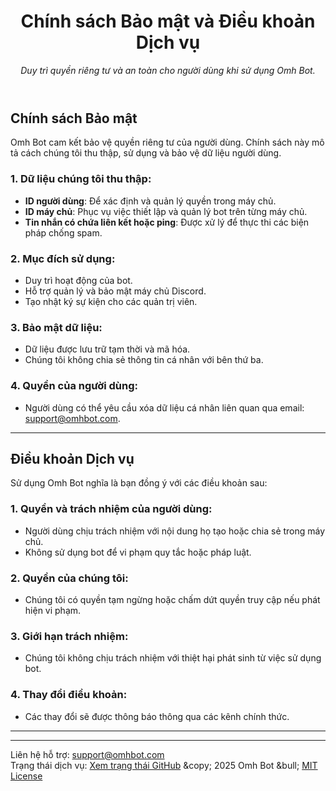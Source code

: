 <header>

<!--
  <<< Author notes: Header >>>
  Add a descriptive header with title and description for your policy and terms pages.
-->

# Chính sách Bảo mật và Điều khoản Dịch vụ

_Duy trì quyền riêng tư và an toàn cho người dùng khi sử dụng Omh Bot._

</header>

<!--
  <<< Author notes: Section 1 - Privacy Policy >>>
  This section covers the privacy policy for the service.
-->

## Chính sách Bảo mật

Omh Bot cam kết bảo vệ quyền riêng tư của người dùng. Chính sách này mô tả cách chúng tôi thu thập, sử dụng và bảo vệ dữ liệu người dùng.

### 1. Dữ liệu chúng tôi thu thập:
- **ID người dùng**: Để xác định và quản lý quyền trong máy chủ.  
- **ID máy chủ**: Phục vụ việc thiết lập và quản lý bot trên từng máy chủ.  
- **Tin nhắn có chứa liên kết hoặc ping**: Được xử lý để thực thi các biện pháp chống spam.  

### 2. Mục đích sử dụng:
- Duy trì hoạt động của bot.  
- Hỗ trợ quản lý và bảo mật máy chủ Discord.  
- Tạo nhật ký sự kiện cho các quản trị viên.  

### 3. Bảo mật dữ liệu:
- Dữ liệu được lưu trữ tạm thời và mã hóa.  
- Chúng tôi không chia sẻ thông tin cá nhân với bên thứ ba.  

### 4. Quyền của người dùng:
- Người dùng có thể yêu cầu xóa dữ liệu cá nhân liên quan qua email: support@omhbot.com.  

---

<!--
  <<< Author notes: Section 2 - Terms of Service >>>
  This section defines the terms users must agree to when using your service.
-->

## Điều khoản Dịch vụ

Sử dụng Omh Bot nghĩa là bạn đồng ý với các điều khoản sau:

### 1. Quyền và trách nhiệm của người dùng:
- Người dùng chịu trách nhiệm với nội dung họ tạo hoặc chia sẻ trong máy chủ.  
- Không sử dụng bot để vi phạm quy tắc hoặc pháp luật.  

### 2. Quyền của chúng tôi:
- Chúng tôi có quyền tạm ngừng hoặc chấm dứt quyền truy cập nếu phát hiện vi phạm.  

### 3. Giới hạn trách nhiệm:
- Chúng tôi không chịu trách nhiệm với thiệt hại phát sinh từ việc sử dụng bot.  

### 4. Thay đổi điều khoản:
- Các thay đổi sẽ được thông báo thông qua các kênh chính thức.  

---

<footer>

<!--
  <<< Author notes: Footer >>>
  Add helpful links for users to get support or review your policy and terms updates.
-->

---

Liên hệ hỗ trợ: [support@omhbot.com](mailto:support@omhbot.com)  
Trạng thái dịch vụ: [Xem trạng thái GitHub]([https://www.githubstatus.com/](https://discord.gg/evxSDHQu5N))  
&copy; 2025 Omh Bot &bull; [MIT License](https://gh.io/mit)  

</footer>

